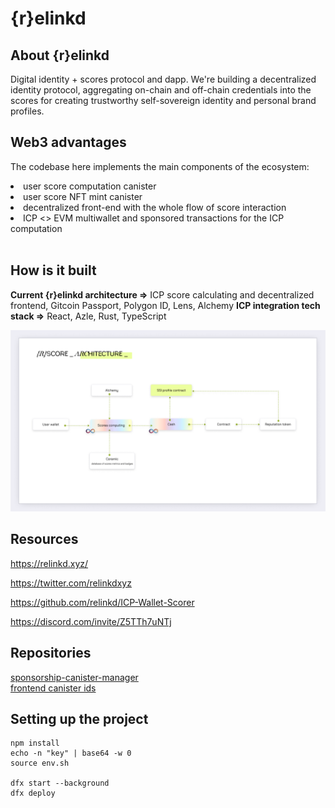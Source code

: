 # {r}elinkd

## About {r}elinkd 
Digital identity + scores protocol and dapp. We're building a decentralized identity protocol, aggregating on-chain and off-chain credentials into the scores for creating trustworthy self-sovereign identity and personal brand profiles.
<br>

## Web3 advantages
The codebase here implements the main components of the ecosystem:
 <br>
<li>user score computation canister</li>
<li>user score NFT mint canister</li>
<li>decentralized front-end with the whole flow of score interaction</li>
<li>ICP <> EVM multiwallet and sponsored transactions for the ICP computation</li>
<br>

## How is it built

**Current {r}elinkd architecture =>** ICP score calculating and decentralized frontend, Gitcoin Passport, Polygon ID, Lens, Alchemy
**ICP integration tech stack =>** React, Azle, Rust, TypeScript

![scheme](https://github.com/relinkd/ICP-Wallet-Scorer/blob/main/relinkd_scheme.png)

## Resources

https://relinkd.xyz/

https://twitter.com/relinkdxyz

https://github.com/relinkd/ICP-Wallet-Scorer

https://discord.com/invite/Z5TTh7uNTj

## Repositories

[sponsorship-canister-manager](https://github.com/relinkd/sponsorship-canister-manager) <br>
[frontend canister ids](https://github.com/relinkd/ICP_dApp)
  
## Setting up the project

```
npm install
echo -n "key" | base64 -w 0
source env.sh

dfx start --background
dfx deploy
```
